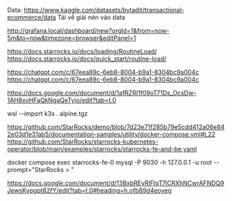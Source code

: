 Data: https://www.kaggle.com/datasets/bytadit/transactional-ecommerce/data Tải về giải nén vào data


http://grafana.local/dashboard/new?orgId=1&from=now-5m&to=now&timezone=browser&editPanel=1

https://docs.starrocks.io/docs/loading/RoutineLoad/
https://docs.starrocks.io/docs/quick_start/routine-load/

https://chatgpt.com/c/67eea89c-6eb8-8004-b9a1-8304bc9a004c
https://chatgpt.com/c/67eea89c-6eb8-8004-b9a1-8304bc9a004c

https://docs.google.com/document/d/1afRZRI1f09oT71Ds_OcsDw-1AH8xvHFaQkNgaQeTyjo/edit?tab=t.0


wsl --import k3s . alpine.tgz

https://github.com/StarRocks/demo/blob/7d23e71f285b79e5cdd412a06e842e03d1e31ab5/documentation-samples/utility/docker-compose.yml#L22
https://github.com/StarRocks/starrocks-kubernetes-operator/blob/main/examples/starrocks/starrocks-fe-and-be.yaml


docker compose exec starrocks-fe-0 mysql -P 9030 -h 127.0.0.1 -u root --prompt="StarRocks > "


https://docs.google.com/document/d/13BxbREyRlFIqT7lCRXhNCwrAFNDQ9JewsKypgpt82fY/edit?tab=t.0#heading=h.ofb89d4eoyeg